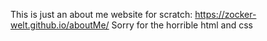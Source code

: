 This is just an about me website for scratch: https://zocker-welt.github.io/aboutMe/
Sorry for the horrible html and css
